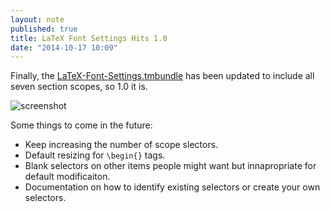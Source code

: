 ```yaml
---
layout: note
published: true
title: LaTeX Font Settings Hits 1.0
date: "2014-10-17 10:09"
---
```


Finally, the [LaTeX-Font-Settings.tmbundle](/LaTeX-Font-Settings.tmbundle/) has been updated to include all seven section scopes, so 1.0 it is.

![screenshot](https://cdn.rawgit.com/bcomnes/LaTeX-Font-Settings.tmbundle/master/screenshot.png)

Some things to come in the future:

- Keep increasing the number of scope slectors.
- Default resizing for `\begin{}` tags.
- Blank selectors on other items people might want but innapropriate for default modificaiton.
- Documentation on how to identify existing selectors or create your own selectors.
